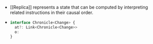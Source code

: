 - [[Replica]] represents a state that can be computed by interpreting related instructions in their causal order.
- ```ts
  interface Chronicle<Change> {
    at?: Link<Chronicle<Change>>
    o: 
  }
  ```